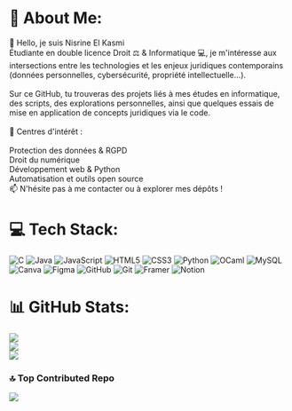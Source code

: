 # 💫 About Me:
👋 Hello, je suis Nisrine El Kasmi<br>Étudiante en double licence Droit ⚖️ & Informatique 💻, je m'intéresse aux intersections entre les technologies et les enjeux juridiques contemporains (données personnelles, cybersécurité, propriété intellectuelle…).<br><br>Sur ce GitHub, tu trouveras des projets liés à mes études en informatique, des scripts, des explorations personnelles, ainsi que quelques essais de mise en application de concepts juridiques via le code.<br><br>📌 Centres d'intérêt :<br><br>Protection des données & RGPD<br>Droit du numérique<br>Développement web & Python<br>Automatisation et outils open source<br>📫 N'hésite pas à me contacter ou à explorer mes dépôts !


# 💻 Tech Stack:
![C](https://img.shields.io/badge/c-%2300599C.svg?style=for-the-badge&logo=c&logoColor=white) ![Java](https://img.shields.io/badge/java-%23ED8B00.svg?style=for-the-badge&logo=openjdk&logoColor=white) ![JavaScript](https://img.shields.io/badge/javascript-%23323330.svg?style=for-the-badge&logo=javascript&logoColor=%23F7DF1E) ![HTML5](https://img.shields.io/badge/html5-%23E34F26.svg?style=for-the-badge&logo=html5&logoColor=white) ![CSS3](https://img.shields.io/badge/css3-%231572B6.svg?style=for-the-badge&logo=css3&logoColor=white) ![Python](https://img.shields.io/badge/python-3670A0?style=for-the-badge&logo=python&logoColor=ffdd54) ![OCaml](https://img.shields.io/badge/OCaml-%23E98407.svg?style=for-the-badge&logo=ocaml&logoColor=white) ![MySQL](https://img.shields.io/badge/mysql-4479A1.svg?style=for-the-badge&logo=mysql&logoColor=white) ![Canva](https://img.shields.io/badge/Canva-%2300C4CC.svg?style=for-the-badge&logo=Canva&logoColor=white) ![Figma](https://img.shields.io/badge/figma-%23F24E1E.svg?style=for-the-badge&logo=figma&logoColor=white) ![GitHub](https://img.shields.io/badge/github-%23121011.svg?style=for-the-badge&logo=github&logoColor=white) ![Git](https://img.shields.io/badge/git-%23F05033.svg?style=for-the-badge&logo=git&logoColor=white) ![Framer](https://img.shields.io/badge/Framer-black?style=for-the-badge&logo=framer&logoColor=blue) ![Notion](https://img.shields.io/badge/Notion-%23000000.svg?style=for-the-badge&logo=notion&logoColor=white)
# 📊 GitHub Stats:
![](https://github-readme-stats.vercel.app/api?username=nisrineelkasmi&theme=blue_navy&hide_border=false&include_all_commits=false&count_private=false)<br/>
![](https://nirzak-streak-stats.vercel.app/?user=nisrineelkasmi&theme=blue_navy&hide_border=false)<br/>
![](https://github-readme-stats.vercel.app/api/top-langs/?username=nisrineelkasmi&theme=blue_navy&hide_border=false&include_all_commits=false&count_private=false&layout=compact)

### 🔝 Top Contributed Repo
![](https://github-contributor-stats.vercel.app/api?username=nisrineelkasmi&limit=5&theme=blue_navy&combine_all_yearly_contributions=true)

<!-- Proudly created with GPRM ( https://gprm.itsvg.in ) -->
